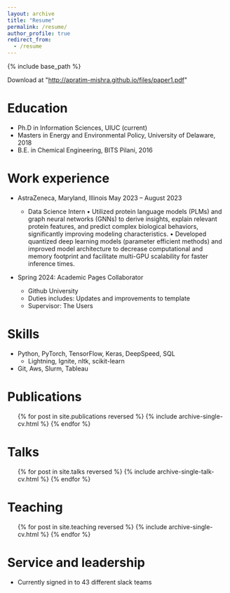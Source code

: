 ```yaml
---
layout: archive
title: "Resume"
permalink: /resume/
author_profile: true
redirect_from:
  - /resume
---
```


{% include base_path %}

Download at "http://apratim-mishra.github.io/files/paper1.pdf"

Education
======
* Ph.D in Information Sciences, UIUC (current)
* Masters in Energy and Environmental Policy, University of Delaware, 2018
* B.E. in Chemical Engineering, BITS Pilani, 2016

Work experience
======
* AstraZeneca, Maryland, Illinois May 2023 – August 2023
    * Data Science Intern
• Utilized protein language models (PLMs) and graph neural networks (GNNs) to derive insights, explain relevant protein features, and predict complex biological behaviors, significantly improving modeling characteristics.
• Developed quantized deep learning models (parameter efficient methods) and improved model architecture to decrease computational and memory footprint and facilitate multi-GPU scalability for faster inference times.


* Spring 2024: Academic Pages Collaborator
  * Github University
  * Duties includes: Updates and improvements to template
  * Supervisor: The Users


  
Skills
======
* Python, PyTorch, TensorFlow, Keras, DeepSpeed, SQL
    * Lightning, Ignite, nltk, scikit-learn
* Git, Aws, Slurm, Tableau

Publications
======
  <ul>{% for post in site.publications reversed %}
    {% include archive-single-cv.html %}
  {% endfor %}</ul>
  
Talks
======
  <ul>{% for post in site.talks reversed %}
    {% include archive-single-talk-cv.html  %}
  {% endfor %}</ul>
  
Teaching
======
  <ul>{% for post in site.teaching reversed %}
    {% include archive-single-cv.html %}
  {% endfor %}</ul>
  
Service and leadership
======
* Currently signed in to 43 different slack teams
